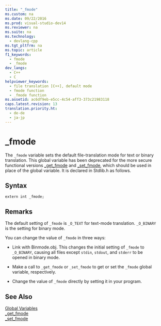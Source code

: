 ```yaml
---
title: "_fmode"
ms.custom: na
ms.date: 09/22/2016
ms.prod: visual-studio-dev14
ms.reviewer: na
ms.suite: na
ms.technology: 
  - devlang-cpp
ms.tgt_pltfrm: na
ms.topic: article
f1_keywords: 
  - fmode
  - _fmode
dev_langs: 
  - C++
  - C
helpviewer_keywords: 
  - file translation [C++], default mode
  - fmode function
  - _fmode function
ms.assetid: ac6df9eb-e5cc-4c54-aff3-373c21983118
caps.latest.revision: 13
translation.priority.ht: 
  - de-de
  - ja-jp
---
```

# _fmode
The `_fmode` variable sets the default file-translation mode for text or binary translation. This global variable has been deprecated for the more secure functional versions [_get_fmode](../vs140/_get_fmode.md) and [_set_fmode](../vs140/_set_fmode.md), which should be used in place of the global variable. It is declared in Stdlib.h as follows.  
  
## Syntax  
  
```  
extern int _fmode;  
```  
  
## Remarks  
 The default setting of `_fmode` is `_O_TEXT` for text-mode translation. `_O_BINARY` is the setting for binary mode.  
  
 You can change the value of `_fmode` in three ways:  
  
-   Link with Binmode.obj. This changes the initial setting of `_fmode` to `_O_BINARY`, causing all files except `stdin`, `stdout`, and `stderr` to be opened in binary mode.  
  
-   Make a call to `_get_fmode` or `_set_fmode` to get or set the `_fmode` global variable, respectively.  
  
-   Change the value of `_fmode` directly by setting it in your program.  
  
## See Also  
 [Global Variables](../vs140/global-variables.md)   
 [_get_fmode](../vs140/_get_fmode.md)   
 [_set_fmode](../vs140/_set_fmode.md)
